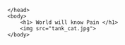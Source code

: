 <!DOCTYPE html>
<html>
    <head>
<title> Samurai Cat </title>

<style> 
h1{
    margin : 700px;
}
   body{
    background-image: url("download.jpg");
    background-position: center;
}
</style>
    </head>
    <body>
        <h1> World will know Pain </h1>
        <img src="tank_cat.jpg">
    </body>
</html>

